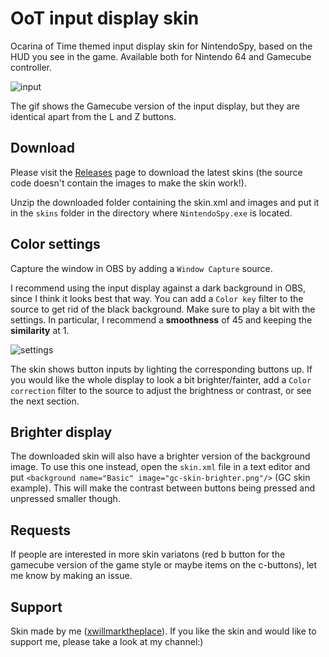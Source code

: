 # OoT input display skin
Ocarina of Time themed input display skin for NintendoSpy, based on the HUD you see in the game. Available both for Nintendo 64 and Gamecube controller.

![input](https://github.com/xwmtp/oot-input-display/blob/master/docs/gc-input-2.gif)

The gif shows the Gamecube version of the input display, but they are identical apart from the L and Z buttons.

## Download
Please visit the [Releases](https://github.com/xwmtp/oot-input-display/releases) page to download the latest skins (the source code doesn't contain the images to make the skin work!).

Unzip the downloaded folder containing the skin.xml and images and put it in the ```skins``` folder in the directory where ```NintendoSpy.exe``` is located.

## Color settings
Capture the window in OBS by adding a ```Window Capture``` source.

I recommend using the input display against a dark background in OBS, since I think it looks best that way. You can add a ```Color key``` filter to the source to get rid of the black background. Make sure to play a bit with the settings. In particular, I recommend a **smoothness** of 45 and keeping the **similarity** at 1.

![settings](https://github.com/xwmtp/oot-input-display/blob/master/docs/obs-settings.png)

The skin shows button inputs by lighting the corresponding buttons up. If you would like the whole display to look a bit brighter/fainter, add a ```Color correction``` filter to the source to adjust the brightness or contrast, or see the next section.

## Brighter display
The downloaded skin will also have a brighter version of the background image. To use this one instead, open the ```skin.xml``` file in a text editor and put ```<background name="Basic" image="gc-skin-brighter.png"/>``` (GC skin example). This will make the contrast between buttons being pressed and unpressed smaller though.

## Requests
If people are interested in more skin variatons (red b button for the gamecube version of the game style or maybe items on the c-buttons), let me know by making an issue.

## Support
Skin made by me ([xwillmarktheplace](https://twitch.tv/xwillmarktheplace)). If you like the skin and would like to support me, please take a look at my channel:)
